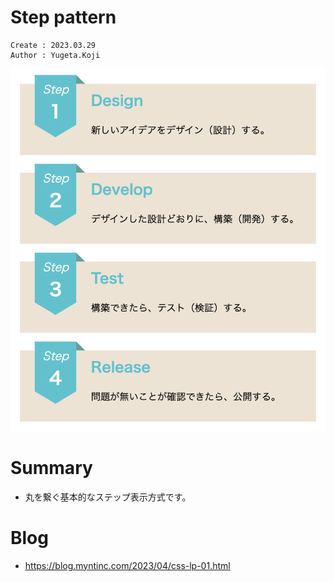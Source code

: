 Step pattern
===
```
Create : 2023.03.29
Author : Yugeta.Koji
```
![banner](banner.png)

# Summary
- 丸を繋ぐ基本的なステップ表示方式です。

# Blog
- https://blog.myntinc.com/2023/04/css-lp-01.html

